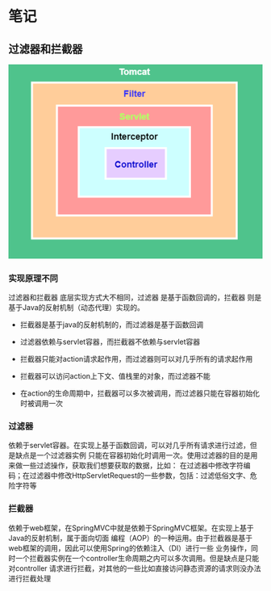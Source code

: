 # 笔记
## 过滤器和拦截器
![过滤器和拦截器的触发时机](img/Snipaste_2023-04-12_14-43-48.png)
### 实现原理不同

过滤器和拦截器 底层实现方式大不相同，过滤器 是基于函数回调的，拦截器 则是基于Java的反射机制（动态代理）实现的。

- 拦截器是基于java的反射机制的，而过滤器是基于函数回调

- 过滤器依赖与servlet容器，而拦截器不依赖与servlet容器

- 拦截器只能对action请求起作用，而过滤器则可以对几乎所有的请求起作用

- 拦截器可以访问action上下文、值栈里的对象，而过滤器不能

- 在action的生命周期中，拦截器可以多次被调用，而过滤器只能在容器初始化时被调用一次

### 过滤器
依赖于servlet容器。在实现上基于函数回调，可以对几乎所有请求进行过滤，但是缺点是一个过滤器实例
只能在容器初始化时调用一次。使用过滤器的目的是用来做一些过滤操作，获取我们想要获取的数据，比如：
在过滤器中修改字符编码；在过滤器中修改HttpServletRequest的一些参数，包括：过滤低俗文字、危险字符等
### 拦截器
依赖于web框架，在SpringMVC中就是依赖于SpringMVC框架。在实现上基于Java的反射机制，属于面向切面
编程（AOP）的一种运用。由于拦截器是基于web框架的调用，因此可以使用Spring的依赖注入（DI）进行一些
业务操作，同时一个拦截器实例在一个controller生命周期之内可以多次调用。但是缺点是只能对controller
请求进行拦截，对其他的一些比如直接访问静态资源的请求则没办法进行拦截处理